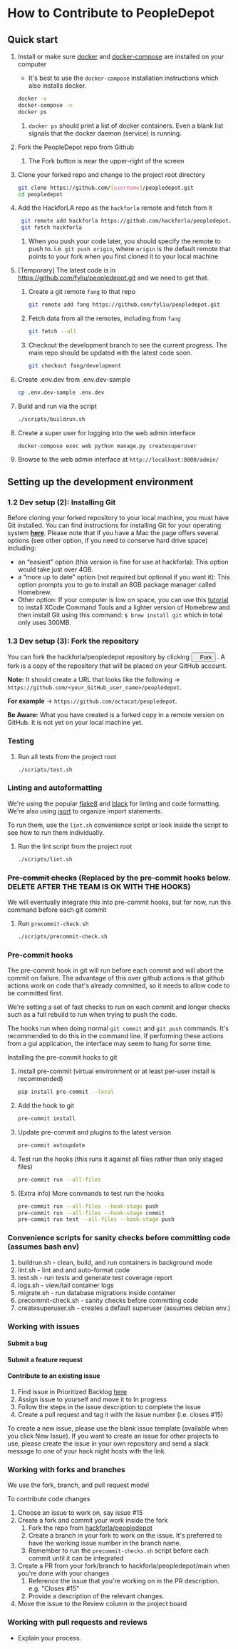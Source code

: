 # How to Contribute to PeopleDepot

## Quick start

1. Install or make sure [docker][docker-install] and [docker-compose][docker-compose-install] are installed on your computer

    - It's best to use the `docker-compose` installation instructions which also installs docker.

    ```bash
    docker -v
    docker-compose -v
    docker ps
    ```
    1. `docker ps` should print a list of docker containers. Even a blank list signals that the docker daemon (service) is running.

1. Fork the PeopleDepot repo from Github

   1. The Fork button is near the upper-right of the screen

1. Clone your forked repo and change to the project root directory

    ```bash
    git clone https://github.com/[username]/peopledepot.git
    cd peopledepot
    ```

1. Add the HackforLA repo as the `hackforla` remote and fetch from it

   ```bash
    git remote add hackforla https://github.com/hackforla/peopledepot.git
    git fetch hackforla
    ```

    1. When you push your code later, you should specify the remote to push to. i.e. `git push origin`, where `origin` is the default remote that points to your fork when you first cloned it to your local machine

1. [Temporary] The latest code is in https://github.com/fyliu/peopledepot.git and we need to get that.

   1. Create a git remote `fang` to that repo

       ```bash
       git remote add fang https://github.com/fyliu/peopledepot.git
       ```

   1. Fetch data from all the remotes, including from `fang`

       ```bash
       git fetch --all
       ```

   1. Checkout the development branch to see the current progress. The main repo should be updated with the latest code soon.

       ```bash
       git checkout fang/development
       ```

1. Create .env.dev from .env.dev-sample

    ```bash
    cp .env.dev-sample .env.dev
    ```

1. Build and run via the script

    ```bash
    ./scripts/buildrun.sh
    ```

1. Create a super user for logging into the web admin interface

    ```bash
    docker-compose exec web python manage.py createsuperuser
    ```

1. Browse to the web admin interface at `http://localhost:8000/admin/`

## Setting up the development environment


### **1.2 Dev setup (2): Installing Git**

Before cloning your forked repository to your local machine, you must have Git installed. You can find instructions for installing Git for your operating system [**here**](https://git-scm.com/book/en/v2/Getting-Started-Installing-Git). Please note that if you have a Mac the page offers several options (see other option, if you need to conserve hard drive space) including:

- an “easiest” option (this version is fine for use at hackforla): This option would take just over 4GB.
- a “more up to date” option (not required but optional if you want it): This option prompts you to go to install an 8GB package manager called Homebrew. 
- Other option: If your computer is low on space, you can use this [tutorial](https://www.datacamp.com/community/tutorials/homebrew-install-use) to install XCode Command Tools and a lighter version of Homebrew and then install Git using this command: ```$ brew install git```  which in total only uses 300MB.

### **1.3 Dev setup (3): Fork the repository**

You can fork the hackforla/peopledepot repository by clicking <a href="https://github.com/hackforla/peopledepot/fork"> <button> <img src="https://user-images.githubusercontent.com/17777237/54873012-40fa5b00-4dd6-11e9-98e0-cc436426c720.png" width="8px"> Fork</button></a>
. A fork is a copy of the repository that will be placed on your GitHub account.

**Note:** It should create a URL that looks like the following -> `https://github.com/<your_GitHub_user_name>/peopledepot`.

**For example** -> `https://github.com/octocat/peopledepot`.

**Be Aware:** What you have created is a forked copy in a remote version on GitHub. It is not yet on your local machine yet.

### Testing

1. Run all tests from the project root

    ```bash
    ./scripts/test.sh
    ```

### Linting and autoformatting

We're using the popular [flake8][flake8-docs] and [black][black-docs] for linting and code formatting. We're also using [isort][isort-docs] to organize import statements.

To run them, use the `lint.sh` convenience script or look inside the script to see how to run them individually.

1. Run the lint script from the project root

    ```bash
    ./scripts/lint.sh
    ```

### ~~Pre-commit checks~~ (Replaced by the pre-commit hooks below. DELETE AFTER THE TEAM IS OK WITH THE HOOKS)

We will eventually integrate this into pre-commit hooks, but for now, run this command before each git commit

1. Run `precommit-check.sh`

    ```bash
    ./scripts/precommit-check.sh
    ```

### Pre-commit hooks

The pre-commit hook in git will run before each commit and will abort the commit on failure. The advantage of this over github actions is that github actions work on code that's already committed, so it needs to allow code to be committed first.

We're setting a set of fast checks to run on each commit and longer checks such as a full rebuild to run when trying to push the code.

The hooks run when doing normal `git commit` and `git push` commands. It's recommended to do this in the command line. If performing these actions from a gui application, the interface may seem to hang for some time.

Installing the pre-commit hooks to git

1. Install pre-commit (virtual environment or at least per-user install is recommended)

   ```bash
   pip install pre-commit --local
   ```

1. Add the hook to git

   ```bash
   pre-commit install
   ```

1. Update pre-commit and plugins to the latest version

   ```bash
   pre-commit autoupdate
   ```

1. Test run the hooks (this runs it against all files rather than only staged files)

   ```bash
   pre-commit run --all-files
   ```

1. (Extra info) More commands to test run the hooks

    ```bash
    pre-commit run --all-files --hook-stage push
    pre-commit run --all-files --hook-stage commit
    pre-commit run test --all-files --hook-stage push
    ```

### Convenience scripts for sanity checks before committing code (assumes bash env)

1. buildrun.sh - clean, build, and run containers in background mode
1. lint.sh - lint and and auto-format code
1. test.sh - run tests and generate test coverage report
1. logs.sh - view/tail container logs
1. migrate.sh - run database migrations inside container
1. precommit-check.sh - sanity checks before committing code
1. createsuperuser.sh - creates a default superuser (assumes debian env.)

### Working with issues

#### Submit a bug

#### Submit a feature request

#### Contribute to an existing issue

1. Find issue in Prioritized Backlog [here](https://github.com/hackforla/peopledepot/projects/1)
1. Assign issue to yourself and move it to In progress
1. Follow the steps in the issue description to complete the issue
1. Create a pull request and tag it with the issue number (i.e. closes #15)

To create a new issue, please use the blank issue template (available when you click New Issue).  If you want to create an issue for other projects to use, please create the issue in your own repository and send a slack message to one of your hack night hosts with the link.

### Working with forks and branches

We use the fork, branch, and pull request model

To contribute code changes

1. Choose an issue to work on, say issue #15
1. Create a fork and commit your work inside the fork
   1. Fork the repo from [hackforla/peopledepot](https://github.com/hackforla/peopledepot)
   1. Create a branch in your fork to work on the issue. It's preferred to have the working issue number in the branch name.
   1. Remember to run the `precommit-checks.sh` script before each commit until it can be integrated
1. Create a PR from your fork/branch to hackforla/peopledepot/main when you're done with your changes
   1. Reference the issue that you're working on in the PR description. e.g. "Closes #15"
   1. Provide a description of the relevant changes.
1. Move the issue to the Review column in the project board

### Working with pull requests and reviews

- Explain your process.

[docker-install]: https://docs.docker.com/get-docker/
[docker-compose-install]: https://docs.docker.com/compose/install/
[flake8-docs]: https://github.com/pycqa/flake8
[black-docs]: https://github.com/psf/black
[isort-docs]: https://github.com/pycqa/isort/


